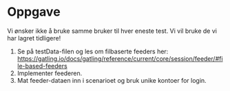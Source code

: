 Oppgave  
===============================================
Vi ønsker ikke å bruke samme bruker til hver eneste test. Vi vil bruke de vi har lagret tidligere!
1. Se på testData-filen og les om filbaserte feeders her: https://gatling.io/docs/gatling/reference/current/core/session/feeder/#file-based-feeders
2. Implementer feederen.
3. Mat feeder-dataen inn i scenarioet og bruk unike kontoer for login.